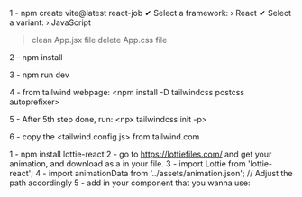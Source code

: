 <project set-up guide>

1 - npm create vite@latest react-job
✔ Select a framework: › React
✔ Select a variant: › JavaScript
 > clean App.jsx file
 > delete App.css file

2 - npm install 

3 - npm run dev

4 - from tailwind webpage: <npm install -D tailwindcss postcss autoprefixer>

5 - After 5th step done, run: <npx tailwindcss init -p>

6 - copy the <tailwind.config.js> from tailwind.com

<!-- to add animation -->

1 - npm install lottie-react
2 - go to <https://lottiefiles.com/> and get your animation, and download as a <JSON> in your <asset> file.
3 - import Lottie from 'lottie-react';
4 - import animationData from '../assets/animation.json'; // Adjust the path accordingly
5 - add in your component that you wanna use:
<section>
<!-- animation -->
<div className="absolute mt-20 inset-0 z-0 pointer-events-none">
<Lottie animationData={animationData} loop={true} />
</div>
<!-- component itself -->
<div>
</div>
</section>